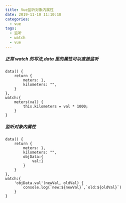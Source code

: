 ```yaml
---
title: Vue监听对象内属性
date: 2019-11-10 11:10:18
categories:
  - vue
tags:
  - 监听
  - watch
  - vue
---
```


##### 正常 watch 的写法,data 里的属性可以直接监听

<!-- more -->

```
data() {
    return {
        meters: 1,
        kilometers: "",
    }
},
watch:{
    meters(val) {
        this.kilometers = val * 1000;
    }
}
```

##### 监听对象内属性

```
data() {
    return {
        meters: 1,
        kilometers: "",
        objData:{
            val:1
        }
    }
},
watch:{
    'objData.val'(newVal, oldVal) {
        console.log(`new:${newVal}`,`old:${oldVal}`)
    }
}
```

